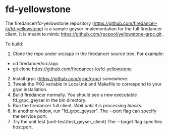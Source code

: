 # fd-yellowstone

The firedancer/fd-yellowstone repository
(https://github.com/firedancer-io/fd-yellowstone) is a sample geyser
implementation for the full firedancer client. It is meant to mimic
https://github.com/rpcpool/yellowstone-grpc.git .

To build:
1. Clone the repo under src/app in the firedancer source tree. For
example:
* cd firedancer/src/app
* git clone https://github.com/firedancer-io/fd-yellowstone
2. Install grpc (https://github.com/grpc/grpc) somewhere.
3. Tweak the PKG variable in Local.mk and Makefile to correspond to
your grpc installation.
4. Build firedancer normally. You should see a new executable
fd_grpc_geyser in the bin directory.
5. Run the firedancer full client. _Wait until it is processing blocks._
6. In another window, run "fd_grpc_geyser". The --port flag can
specify the service port.
7. Try the unit test (unit-test/test_geyser_client) The --target flag
specifies host:port.
